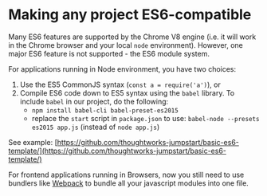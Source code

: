 # Making any project ES6-compatible

Many ES6 features are supported by the Chrome V8 engine \(i.e. it will work in the Chrome browser and your local `node` environment\). However, one major ES6 feature is not supported - the ES6 module system.

For applications running in Node environment, you have two choices:

1. Use the ES5 CommonJS syntax \(`const a = require('a')`\), or 
2. Compile ES6 code down to ES5 syntax using the `babel` library. To include `babel` in our project, do the following:
   * `npm install babel-cli babel-preset-es2015` 
   * replace the `start` script in `package.json` to use: `babel-node --presets es2015 app.js` \(instead of `node app.js`\)

See example: [https://github.com/thoughtworks-jumpstart/basic-es6-template/](https://github.com/thoughtworks-jumpstart/basic-es6-template/)

For frontend applications running in Browsers, now you still need to use bundlers like [Webpack](https://webpack.js.org/) to bundle all your javascript modules into one file.

